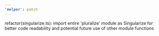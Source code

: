 ```yaml
---
'melper': patch
---
```


refactor(singularize.ts): import entire 'pluralize' module as Singularize for better code readability and potential future use of other module functions
